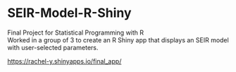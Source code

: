 # SEIR-Model-R-Shiny
Final Project for Statistical Programming with R  
Worked in a group of 3 to create an R Shiny app that displays an SEIR model with user-selected parameters.

<https://rachel-y.shinyapps.io/final_app/>

